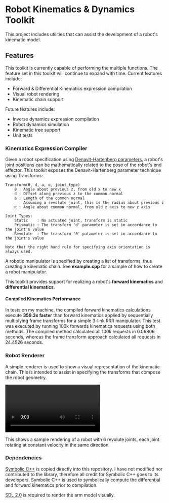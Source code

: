 

# Robot Kinematics & Dynamics Toolkit

This project includes utilities that can assist the development of a robot's kinematic model.

## Features

This toolkit is currently capable of performing the multiple functions.
The feature set in this toolkit will continue to expand with time.
Current features include:
* Forward & Differential Kinematics expression compilation
* Visual robot rendering
* Kinematic chain support

Future features include:
* Inverse dynamics expression compilation
* Robot dynamics simulation
* Kinematic tree support
* Unit tests

### Kinematics Expression Compiler

Given a robot specification using [Denavit-Hartenberg parameters](https://en.wikipedia.org/wiki/Denavit%E2%80%93Hartenberg_parameters),
a robot's joint positions can be mathematically related to the pose of the robot's end effector.
This toolkit exposes the Denavit-Hartenberg parameter technique using Transforms:

```
Transform(θ, d, a, α, joint_type)
    θ : Angle about previous z, from old x to new x
    d : Offset along previous z to the common normal
    a : Length of the common normal
        Assuming a revolute joint, this is the radius about previous z
    α : Angle about common normal, from old z axis to new z axis

Joint Types:
    Static    : No actuated joint, transform is static
    Prismatic : The transform 'd' parameter is set in accordance to the joint's value
    Revolute  : The transform 'θ' patameter is set in accordance to the joint's value

Note that the right hand rule for specifying axis orientation is always used.
```

A robotic manipulator is specified by creating a list of transforms, thus creating a kinematic chain.
See **example.cpp** for a sample of how to create a robot manipulator.

This toolkit provides support for realizing a robot's **forward kinematics** and **differential kinematics**.

#### Compiled Kinematics Performance

In tests on my machine, the compiled forward kinematics calculations execute **359.3x faster** than forward kinematics applied by sequentially multiplying frame transforms for a simple 3-link RRR manipulator.
This test was executed by running 100k forwards kinematics requests using both methods.
The compiled method calculated all 100k requests in 0.06806 seconds, whereas the frame transform approach calculated all requests in 24.4526 seconds.

### Robot Renderer

A simple renderer is used to show a visual representation of the kinematic chain.
This is intended to assist in specifying the transforms that compose the robot geometry.

![](https://github.com/sjsimps/Robotics-Tools/blob/master/example_render.webm)

This shows a sample rendering of a robot with 6 revolute joints, each joint rotating at constant velocity in the same direction.

### Dependencies

[Symbolic C++](http://issc.uj.ac.za/symbolic/symbolic.html) is copied directly into this repository.
I have not modified nor contributed to the library, therefore all credit for Symbolic C++ goes to its developers.
Symbolic C++ is used to symbolically compute the differential and forward kinematics prior to compilation.

[SDL 2.0](https://wiki.libsdl.org/Installation) is required to render the arm model visually.


